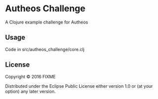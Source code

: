 # Autheos Challenge

A Clojure example challenge for Autheos

## Usage

Code in src/autheos_challenge/core.clj

## License

Copyright © 2016 FIXME

Distributed under the Eclipse Public License either version 1.0 or (at
your option) any later version.
